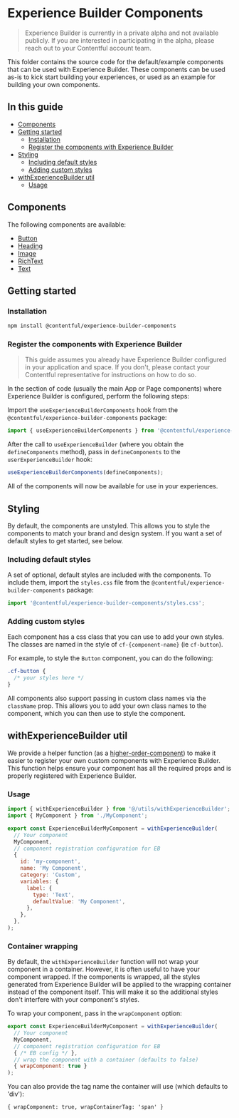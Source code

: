 # Experience Builder Components

> Experience Builder is currently in a private alpha and not available publicly. If you are interested in participating in the alpha, please reach out to your Contentful account team.

This folder contains the source code for the default/example components that can be used with Experience Builder. These components can be used as-is to kick start building your experiences, or used as an example for building your own components.

## In this guide

- [Components](#components)
- [Getting started](#getting-started)
  * [Installation](#installation)
  * [Register the components with Experience Builder](#register-the-components-with-experience-builder)
- [Styling](#styling)
  * [Including default styles](#including-default-styles)
  * [Adding custom styles](#adding-custom-styles)
- [withExperienceBuilder util](#withexperiencebuilder-util)
  * [Usage](#usage)


## Components

The following components are available:

- [Button](src/components/Button/README.md)
- [Heading](src/components/Heading/README.md)
- [Image](src/components/Image/README.md)
- [RichText](src/components/RichText/README.md)
- [Text](src/components/Text/README.md)

## Getting started

### Installation

```bash
npm install @contentful/experience-builder-components
```

### Register the components with Experience Builder

> This guide assumes you already have Experience Builder configured in your application and space. If you don't, please contact your Contentful representative for instructions on how to do so.

In the section of code (usually the main App or Page components) where Experience Builder is configured, perform the following steps:

Import the `useExperienceBuilderComponents` hook from the `@contentful/experience-builder-components` package:

```jsx
import { useExperienceBuilderComponents } from '@contentful/experience-builder-components';
```

After the call to `useExperienceBuilder` (where you obtain the `defineComponents` method), pass in `defineComponents` to the `userExperienceBuilder` hook:

```jsx
useExperienceBuilderComponents(defineComponents);
```

All of the components will now be available for use in your experiences.

## Styling

By default, the components are unstyled. This allows you to style the components to match your brand and design system. If you want a set of default styles to get started, see below.

### Including default styles

A set of optional, default styles are included with the components. To include them, import the `styles.css` file from the `@contentful/experience-builder-components` package:

```jsx
import '@contentful/experience-builder-components/styles.css';
```

### Adding custom styles

Each component has a css class that you can use to add your own styles. The classes are named in the style of `cf-{component-name}` (ie `cf-button`).

For example, to style the `Button` component, you can do the following:

```css
.cf-button {
  /* your styles here */
}
```

All components also support passing in custom class names via the `className` prop. This allows you to add your own class names to the component, which you can then use to style the component.

## withExperienceBuilder util

We provide a helper function (as a [higher-order-component](https://legacy.reactjs.org/docs/higher-order-components.html)) to make it easier to register your own custom components with Experience Builder. This function helps ensure your component has all the required props and is properly registered with Experience Builder.

### Usage

```jsx
import { withExperienceBuilder } from '@/utils/withExperienceBuilder';
import { MyComponent } from './MyComponent';

export const ExperienceBuilderMyComponent = withExperienceBuilder(
  // Your component
  MyComponent,
  // component registration configuration for EB
  {
    id: 'my-component',
    name: 'My Component',
    category: 'Custom',
    variables: {
      label: {
        type: 'Text',
        defaultValue: 'My Component',
      },
    },
  },
);
```

### Container wrapping

By default, the `withExperienceBuilder` function will not wrap your component in a container. However, it is often useful to have your component wrapped. If the components is wrapped, all the styles generated from Experience Builder will be applied to the wrapping container instead of the component itself. This will make it so the additional styles don't interfere with your component's styles.

To wrap your component, pass in the `wrapComponent` option:

```jsx
export const ExperienceBuilderMyComponent = withExperienceBuilder(
  // Your component
  MyComponent,
  // component registration configuration for EB
  { /* EB config */ },
  // wrap the component with a container (defaults to false)
  { wrapComponent: true }
);
```

You can also provide the tag name the container will use (which defaults to 'div'):

```tsx
{ wrapComponent: true, wrapContainerTag: 'span' }
```